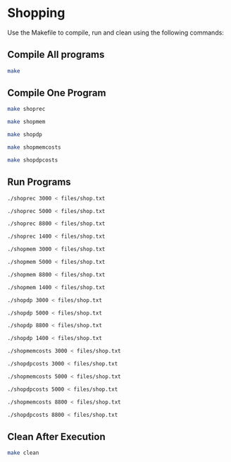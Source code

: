 # Shopping

Use the Makefile to compile, run and clean using the following commands:

## Compile All programs
```bash
make
```

## Compile One Program
```bash
make shoprec
```
```bash
make shopmem
```
```bash
make shopdp
```
```bash
make shopmemcosts
```
```bash
make shopdpcosts
```

## Run Programs
```bash
./shoprec 3000 < files/shop.txt
```
```bash
./shoprec 5000 < files/shop.txt
```
```bash
./shoprec 8800 < files/shop.txt
```
```bash
./shoprec 1400 < files/shop.txt
```
```bash
./shopmem 3000 < files/shop.txt
```
```bash
./shopmem 5000 < files/shop.txt
```
```bash
./shopmem 8800 < files/shop.txt
```
```bash
./shopmem 1400 < files/shop.txt
```
```bash
./shopdp 3000 < files/shop.txt
```
```bash
./shopdp 5000 < files/shop.txt
```
```bash
./shopdp 8800 < files/shop.txt
```
```bash
./shopdp 1400 < files/shop.txt
```
```bash
./shopmemcosts 3000 < files/shop.txt
```
```bash
./shopdpcosts 3000 < files/shop.txt
```
```bash
./shopmemcosts 5000 < files/shop.txt
```
```bash
./shopdpcosts 5000 < files/shop.txt
```
```bash
./shopmemcosts 8800 < files/shop.txt
```
```bash
./shopdpcosts 8800 < files/shop.txt
```

## Clean After Execution
```bash
make clean
```